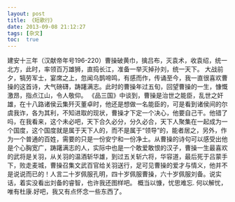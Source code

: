 ```yaml
---
layout: post
title: 《短歌行》
date: 2013-09-08 21:12:27
tags: [杂文]
toc:  true
---
```


建安十三年（汉献帝年号196-220）曹操破黄巾，擒吕布，灭袁术，收袁绍，统一北方，此时，率领百万雄狮，直捣长江，准备一举灭掉孙刘，统一天下。
大战前夕，犒劳军士，宴席之上，忽闻乌鹊啼鸣，有感而作，传诵至今，我一直很喜欢曹操的这首诗，大气磅礴，踌躇满志。此时的曹操年过五旬，回望曹操的一生，慷慨激昂，指点江山，令人敬仰。
《品三国》中谈到，曹操是治世之能臣，乱世之奸雄，在十八路诸侯云集歼灭董卓时，他还是想做一名能臣的，可是看到诸侯间的尔虞我诈，各为其利，不知进取的现状，曹操才下定一个决心，他要自己干。他错了吗，在我看来，这个未必吧，天下合久必分，分久必合，天下人聚集在一起成为一个国度，这个国度就是属于天下人的，而不是属于“领导”的，能者居之，另外，作为一个普通的百姓，需要的只是一份安宁和一份净土。从曹操的诗句可以感受出他是个心胸宽广，踌躇满志的人，实际中也是一个敢爱敢恨的汉子，曹操一生最喜欢的武将是关羽，从关羽的温酒斩华雄，到过五关斩六将，华容道，最后死于吕蒙手下，败走麦城，曹操召集文武百官给关羽送行，足可见曹操的爱才与情义，他并不是说说而已的！人言二十岁佩服孔明，四十岁佩服曹操，六十岁佩服刘备。说实话，着实没看出刘备的睿智，也许我还图样吧。
概当以慷，忧思难忘. 何以解忧，唯有杜康.好吧，我又有点怀念一些东西了。
